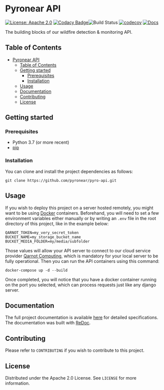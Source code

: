 # Pyronear API

[![License: Apache 2.0](https://img.shields.io/badge/License-Apache%202.0-blue.svg)](LICENSE) [![Codacy Badge](https://app.codacy.com/project/badge/Grade/3bea1a63e4aa44258cfd08831d713478)](https://www.codacy.com/gh/pyronear/pyro-api/dashboard?utm_source=github.com&amp;utm_medium=referral&amp;utm_content=pyronear/pyro-api&amp;utm_campaign=Badge_Grade)![Build Status](https://github.com/pyronear/pyro-api/workflows/fastapi-project/badge.svg) [![codecov](https://codecov.io/gh/pyronear/pyro-api/branch/master/graph/badge.svg)](https://codecov.io/gh/pyronear/pyro-api) [![Docs](https://img.shields.io/badge/docs-available-blue.svg)](http://pyronear-api.herokuapp.com/redoc)

The building blocks of our wildfire detection & monitoring API.



## Table of Contents

- [Pyronear API](#pyronear-api)
  - [Table of Contents](#table-of-contents)
  - [Getting started](#getting-started)
    - [Prerequisites](#prerequisites)
    - [Installation](#installation)
  - [Usage](#usage)
  - [Documentation](#documentation)
  - [Contributing](#contributing)
  - [License](#license)



## Getting started

### Prerequisites

- Python 3.7 (or more recent)
- [pip](https://pip.pypa.io/en/stable/)

### Installation

You can clone and install the project dependencies as follows:

```shell
git clone https://github.com/pyronear/pyro-api.git
```

## Usage

If you wish to deploy this project on a server hosted remotely, you might want to be using [Docker](https://www.docker.com/) containers. Beforehand, you will need to set a few environment variables either manually or by writing an `.env` file in the root directory of this project, like in the example below:

```
QARNOT_TOKEN=my_very_secret_token
BUCKET_NAME=my_storage_bucket_name
BUCKET_MEDIA_FOLDER=my/media/subfolder

```

Those values will allow your API server to connect to our cloud service provider [Qarnot Computing](https://qarnot.com/), which is mandatory for your local server to be fully operational.
Then you can run the API containers using this command:

```shell
docker-compose up -d --build
```

Once completed, you will notice that you have a docker container running on the port you selected, which can process requests just like any django server.



## Documentation

The full project documentation is available [here](http://pyronear-api.herokuapp.com/redoc) for detailed specifications. The documentation was built with [ReDoc](https://redocly.github.io/redoc/).



## Contributing

Please refer to `CONTRIBUTING` if you wish to contribute to this project.



## License

Distributed under the Apache 2.0 License. See `LICENSE` for more information.